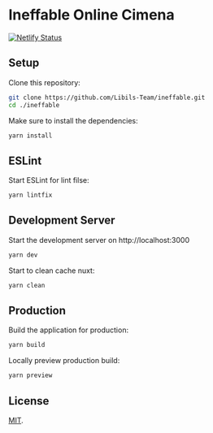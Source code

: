 # Ineffable Online Cimena
[![Netlify Status](https://api.netlify.com/api/v1/badges/8a1eeba1-4d94-4dd3-b243-cbf2195c54ec/deploy-status)](https://ineffable-cinema.netlify.app/)

## Setup

Clone this repository:

```bash
git clone https://github.com/Libils-Team/ineffable.git
cd ./ineffable
```

Make sure to install the dependencies:

```bash
yarn install
```

## ESLint

Start ESLint for lint filse:

```bash
yarn lintfix
```

## Development Server

Start the development server on http://localhost:3000

```bash
yarn dev
```

Start to clean cache nuxt:

```bash
yarn clean
```

## Production

Build the application for production:

```bash
yarn build
```

Locally preview production build:

```bash
yarn preview
```

## License

[MIT](LICENSE).

